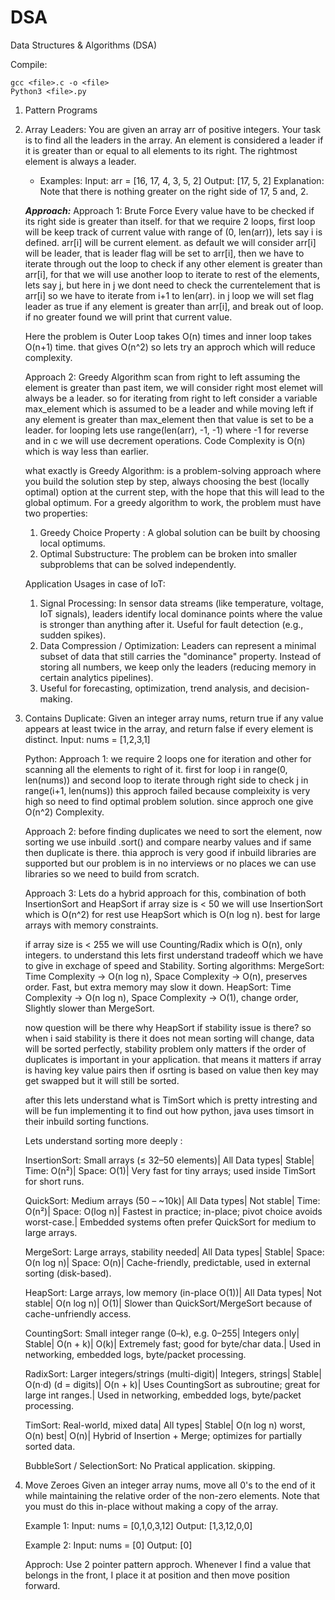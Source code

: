 # DSA

Data Structures & Algorithms (DSA)

Compile:

```
gcc <file>.c -o <file>
Python3 <file>.py
```

1. Pattern Programs

2. Array Leaders: You are given an array arr of positive integers. Your task is to find all the leaders in the array.
   An element is considered a leader if it is greater than or equal to all elements to its right.
   The rightmost element is always a leader.

   - Examples:
     Input: arr = [16, 17, 4, 3, 5, 2]
     Output: [17, 5, 2]
     Explanation: Note that there is nothing greater on the right side of 17, 5 and, 2.

   **_Approach:_**
   Approach 1: Brute Force
   Every value have to be checked if its right side is greater than itself.
   for that we require 2 loops, first loop will be keep track of current value with range of (0, len(arr)), lets say i is defined.
   arr[i] will be current element. as default we will consider arr[i] will be leader, that is leader flag will be set to arr[i], then we have to iterate through out the loop to check if any other element is greater than arr[i], for that we will use another loop to iterate to rest of the elements, lets say j, but here in j we dont need to check the currentelement that is arr[i] so we have to iterate from i+1 to len(arr). in j loop we will set flag leader as true if any element is greater than arr[i], and break out of loop. if no greater found we will print that current value.

   Here the problem is Outer Loop takes O(n) times and inner loop takes O(n+1) time. that gives O(n^2) so lets try an approch which will reduce complexity.

   Approach 2: Greedy Algorithm
   scan from right to left assuming the element is greater than past item, we will consider right most elemet will always be a leader.
   so for iterating from right to left consider a variable max_element which is assumed to be a leader and while moving left if any element is greater than max_element then that value is set to be a leader.
   for looping lets use range(len(arr), -1, -1) where -1 for reverse and in c we will use decrement operations.
   Code Complexity is O(n) which is way less than earlier.

   what exactly is Greedy Algorithm: is a problem-solving approach where you build the solution step by step, always choosing the best (locally optimal) option at the current step, with the hope that this will lead to the global optimum.
   For a greedy algorithm to work, the problem must have two properties:

   1. Greedy Choice Property : A global solution can be built by choosing local optimums.
   2. Optimal Substructure: The problem can be broken into smaller subproblems that can be solved independently.

   Application Usages in case of IoT:

   1. Signal Processing: In sensor data streams (like temperature, voltage, IoT signals), leaders identify local dominance points where the value is stronger than anything after it. Useful for fault detection (e.g., sudden spikes).
   2. Data Compression / Optimization: Leaders can represent a minimal subset of data that still carries the "dominance" property. Instead of storing all numbers, we keep only the leaders (reducing memory in certain analytics pipelines).
   3. Useful for forecasting, optimization, trend analysis, and decision-making.

3. Contains Duplicate: Given an integer array nums, return true if any value appears at least twice in the array,
   and return false if every element is distinct.
   Input: nums = [1,2,3,1]

   Python:
   Approach 1:
   we require 2 loops one for iteration and other for scanning all the elements to right of it.
   first for loop i in range(0, len(nums)) and second loop to iterate through right side to check j in range(i+1, len(nums))
   this approch failed because compleixity is very high so need to find optimal problem solution. since approch one give O(n^2) Complexity.

   Approach 2:
   before finding duplicates we need to sort the element, now sorting we use inbuild .sort() and compare nearby values and if same then duplicate is there.
   thia approch is very good if inbuild libraries are supported but our problem is in no interviews or no places we can use libraries so we need to build from scratch.

   Approach 3:
   Lets do a hybrid approach for this, combination of both InsertionSort and HeapSort
   if array size is < 50 we will use InsertionSort which is O(n^2)
   for rest use HeapSort which is O(n log n). best for large arrays with memory constraints.

   if array size is < 255 we will use Counting/Radix which is O(n), only integers.
   to understand this lets first understand tradeoff which we have to give in exchage of speed and Stability.
   Sorting algorithms:
   MergeSort: Time Complexity -> O(n log n), Space Complexity -> O(n), preserves order. Fast, but extra memory may slow it down.
   HeapSort: Time Complexity -> O(n log n), Space Complexity -> O(1), change order, Slightly slower than MergeSort.

   now question will be there why HeapSort if stability issue is there? so when i said stability is there it does not mean sorting will change, data will be sorted perfectly, stability problem only matters if the order of duplicates is important in your application. that means it matters if array is having key value pairs then if osrting is based on value then key may get swapped but it will still be sorted.

   after this lets understand what is TimSort which is pretty intresting and will be fun implementing it to find out how python, java uses timsort in their inbuild sorting functions.

   Lets understand sorting more deeply :

   InsertionSort:
   Small arrays (≤ 32–50 elements)| All Data types| Stable| Time: O(n²)| Space: O(1)| Very fast for tiny arrays; used inside TimSort for short runs.

   QuickSort:
   Medium arrays (50 – ~10k)| All Data types| Not stable| Time: O(n²)| Space: O(log n)| Fastest in practice; in-place; pivot choice avoids worst-case.| Embedded systems often prefer QuickSort for medium to large arrays.

   MergeSort:
   Large arrays, stability needed| All Data types| Stable| Space: O(n log n)| Space: O(n)| Cache-friendly, predictable, used in external sorting (disk-based).

   HeapSort:
   Large arrays, low memory (in-place O(1))| All Data types| Not stable| O(n log n)| O(1)| Slower than QuickSort/MergeSort because of cache-unfriendly access.

   CountingSort:
   Small integer range (0–k), e.g. 0–255| Integers only| Stable| O(n + k)| O(k)| Extremely fast; good for byte/char data.| Used in networking, embedded logs, byte/packet processing.

   RadixSort:
   Larger integers/strings (multi-digit)| Integers, strings| Stable| O(n·d) (d = digits)| O(n + k)| Uses CountingSort as subroutine; great for large int ranges.| Used in networking, embedded logs, byte/packet processing.

   TimSort:
   Real-world, mixed data| All types| Stable| O(n log n) worst, O(n) best| O(n)| Hybrid of Insertion + Merge; optimizes for partially sorted data.

   BubbleSort / SelectionSort: No Pratical application. skipping.

4. Move Zeroes
   Given an integer array nums, move all 0's to the end of it while maintaining the relative order of the non-zero elements.
   Note that you must do this in-place without making a copy of the array.

   Example 1:
   Input: nums = [0,1,0,3,12]
   Output: [1,3,12,0,0]

   Example 2:
   Input: nums = [0]
   Output: [0]

   Approch: Use 2 pointer pattern approch.
   Whenever I find a value that belongs in the front, I place it at position and then move position forward.


